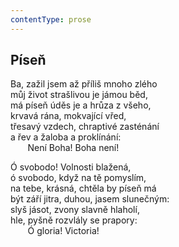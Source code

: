 ```yaml
---
contentType: prose
---
```


## Píseň

Ba, zažil jsem až příliš mnoho zlého  
můj život strašlivou je jámou běd,  
má píseň úděs je a hrůza z všeho,  
krvavá rána, mokvající vřed,  
třesavý vzdech, chraptivé zasténání  
a řev a žaloba a proklínání:  
       Není Boha! Boha není!

Ó svobodo! Volnosti blažená,  
ó svobodo, když na tě pomyslím,  
na tebe, krásná, chtěla by píseň má  
být září jitra, duhou, jasem slunečným:  
slyš jásot, zvony slavně hlaholí,  
hle, pyšně rozvlály se prapory:  
       Ó gloria! Victoria!
